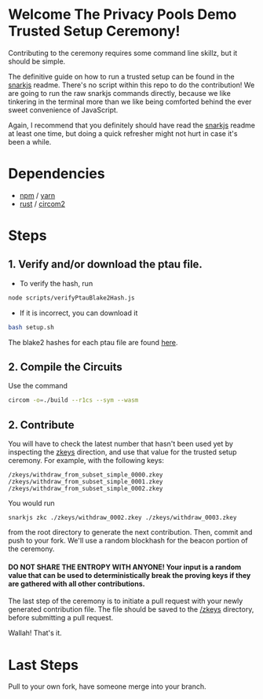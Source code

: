 # Welcome The Privacy Pools Demo Trusted Setup Ceremony!
Contributing to the ceremony requires some command line skillz, but it should be simple.

The definitive guide on how to run a trusted setup can be found in the [snarkjs](https://github.com/iden3/snarkjs) readme. There's no script within this repo to do the contribution! We are going to run the raw snarkjs commands directly, because we like tinkering in the terminal more than we like being comforted behind the ever sweet convenience of JavaScript.

Again, I recommend that you definitely should have read the [snarkjs](https://github.com/iden3/snarkjs) readme at least one time, but doing a quick refresher might not hurt in case it's been a while.

# Dependencies
 - [npm](https://www.npmjs.com/) / [yarn](https://yarnpkg.com/)
 - [rust](https://www.rust-lang.org/tools/install) / [circom2](https://docs.circom.io/getting-started/installation/)

# Steps
## 1. Verify and/or download the ptau file.
 - To verify the hash, run

```sh
node scripts/verifyPtauBlake2Hash.js
```
 - If it is incorrect, you can download it
```sh
bash setup.sh
```
The blake2 hashes for each ptau file are found [here](https://github.com/iden3/snarkjs#).

## 2. Compile the Circuits
Use the command
```sh
circom -o=./build --r1cs --sym --wasm
```

## 2. Contribute
You will have to check the latest number that hasn't been used yet by inspecting the [zkeys](./zkeys) direction, and use that value for the trusted setup ceremony. For example, with the following keys:
```
/zkeys/withdraw_from_subset_simple_0000.zkey
/zkeys/withdraw_from_subset_simple_0001.zkey
/zkeys/withdraw_from_subset_simple_0002.zkey
```

You would run
```
snarkjs zkc ./zkeys/withdraw_0002.zkey ./zkeys/withdraw_0003.zkey
```
from the root directory to generate the next contribution. Then, commit and push to your fork. We'll use a random blockhash for the beacon portion of the ceremony.

#### DO NOT SHARE THE ENTROPY WITH ANYONE! Your input is a random value that can be used to deterministically break the proving keys if they are gathered with all other contributions.

The last step of the ceremony is to initiate a pull request with your newly generated contribution file. The file should be saved to the [/zkeys](./zkeys) directory, before submitting a pull request.


Wallah! That's it.

# Last Steps
Pull to your own fork, have someone merge into your branch.